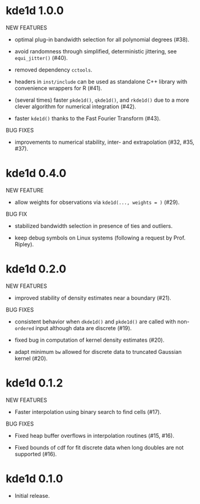 # kde1d 1.0.0

NEW FEATURES

  * optimal plug-in bandwidth selection for all polynomial degrees (#38).
  
  * avoid randomness through simplified, deterministic jittering, see 
  `equi_jitter()` (#40).
  
  * removed dependency `cctools`.
  
  * headers in `inst/include` can be used as standalone C++ library with 
    convenience wrappers for R (#41).
    
  * (several times) faster `pkde1d()`, `qkde1d()`, and `rkde1d()` due to
    a more clever algorithm for numerical integration (#42).
    
  * faster `kde1d()` thanks to the Fast Fourier Transform (#43).
  
BUG FIXES

  * improvements to numerical stability, inter- and extrapolation (#32, #35, 
  #37).


# kde1d 0.4.0

NEW FEATURE

  * allow weights for observations via `kde1d(..., weights = )` (#29).

BUG FIX

  * stabilized bandwidth selection in presence of ties and outliers.

  * keep debug symbols on Linux systems (following a request by Prof. Ripley).


# kde1d 0.2.0

NEW FEATURES

  * improved stability of density estimates near a boundary (#21).

BUG FIXES

  * consistent behavior when `dkde1d()` and `pkde1d()` are called with 
    non-`ordered` input although data are discrete (#19).
  
  * fixed bug in computation of kernel density estimates (#20).
  
  * adapt minimum `bw` allowed for discrete data to truncated Gaussian kernel 
    (#20).


# kde1d 0.1.2

NEW FEATURES

  * Faster interpolation using binary search to find cells (#17).

BUG FIXES

  * Fixed heap buffer overflows in interpolation routines (#15, #16).
  
  * Fixed bounds of cdf for fit discrete data when long doubles are not 
    supported (#16).


# kde1d 0.1.0

* Initial release.
